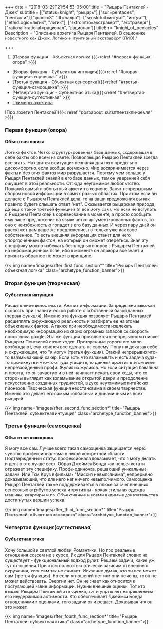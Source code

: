 +++
date = "2018-03-29T21:54:53-05:00"
title = "Рыцарь Пентаклей - Джек"
subtitle = [["status=knight", "рыцарь"],["suit=pentacles", "пентакли"],["quadr=3", "III квадра"], ["sensIntuit=интуит", "интуит"], ["ethicLogic=логик", "логик"], ["extroIntro=экстраверт", "экстраверт"], ["rationalIrrational=рационал", "рационал"]]
titleEn = "knight_of_pentacles"
Description = "Описание архетипа Рыцаря Пентаклей. В соционике известного как Джек. Логико-интуитивный экстраверт (ЛИЭ)."

+++

1. [Первая функция - Объектная логика]({{<relref "#первая-функция-опора" >}})
+ [Вторая функция - Субъектная интуиция]({{<relref "#вторая-функция-творческая" >}})
+ [Третья функция - Объектная сенсорика]({{<relref "#третья-функция-самооценка" >}})
+ [Четвертая функция - Субъектная этика]({{<relref "#четвертая-функция-суггестивная" >}})
+ [Примеры архетипа](/tags/рыцарь-пентаклей/)

<span class="badge badge-info badge-link">[Про архетип Пентаклей]({{< relref "post/about_suits#пентакли-земля" >}})</span>

### Первая функция (опора)
#### Объектная логика
Логика фактов. Четко структурированная база данных, содержащая в себе факты обо всем на свете. 
Позволяющая Рыцарю Пентаклей всегда все знать. Находится в ситуации незнания для него предельно дискомфортно, если вообще возможно. 
Мир воспринимается через факты и без этих фактов мир разрушается. Поэтому чем больше у Рыцаря Пентаклей знаний в его базе данных, 
тем он уверенней себя ощущает в этой реальности. Отсюда неутомимое любопытство. Пожалуй самый любопытный архетип в соционе. 
Занят непрерывным сбором новой информации в самых разных областях. При этом если вы делаете с Рыцарем Пентаклей дела, 
то на ваши предложения вы как правило будете слышать ответ "нет". Сказывается рыцарская природа, да еще с такой третьей функцией 
(я все могу сам). Но если не вступать с Рыцарем Пентаклей в соревнование в моменте, а просто сообщить ему ваше предложение 
на языке четко аргументированных фактов, то оно с неизбежностью попадет в его базу данных. И через пару дней он расскажет 
вам ваше же предложение, но только уже как свое собственное. То есть внешняя информация станет для него упорядоченным фактом, 
на который он сможет опереться. Зная эту специфику можно избежать бесплодных споров с Рыцарем Пентаклей на информационном поле, 
ибо в моменте он априори все знает и признать обратное не может в принципе.  

{{< img name="images/after_first_func_section*" title="Рыцарь Пентаклей: объектная логика" class="archetype_function_banner">}}

### Вторая функция (творческая)
#### Субъектная интуиция 
Расщепление целостности. Анализ информации. Запредельно высокая скорость при аналитической работе с собственной базой 
данных (первая функция). Именно эта функция позволяет Рыцарю Пентаклей расщеплять окружающую реальность и разбирать ее на атомы 
объективных фактов. А также при необходимости извлекать необходимую информацию из своих огромных запасов со скорость поисковика google. 
Эта же функция проявляется в непрерывном поиске Рыцарем Пентаклей своих ходов. Проторенные дороги его мало возбуждают, 
ему хочется все сделать по своему. Попутно доказав себе и окружающим, что "я могу» (третья функция). Этакий непрерывно 
что-то взламывающий хакер. Если есть что взламывать и есть задача куда-то проникнуть и что-то оттуда утащить, то данный архетип 
в этом деле непревзойденный профи. Жулик из жуликов. Но если ситуация банальна и проста, то он зачастую и в ней начинает искать 
свои ходы, что со стороны выглядит как взламывание открытой двери и преодоление искусственно созданных трудностей, 
в духе неутомимых китайских пионеров. Творческая функция неостановима в своем творчестве. Именно это делает его самым колбасным 
и динамичным из всех рыцарей.

{{< img name="images/after_second_func_section*" title="Рыцарь Пентаклей: субъектная интуиция" class="archetype_function_banner">}}

### Третья функция (самооценка)
#### Объектная сенсорика
Я могу все сам. Лучше всего такая самооценка защищается через чувство профессионализма в некой конкретной области. 
Подтвержденный статус профессионала доказывает, что я могу делать и делаю это лучше всех. Образ Джеймса Бонда как нельзя кстати 
отражает эту специфику. Профи-одиночка, решающий уникальные задачи. Или Том Круз в фильмах "Миссия невыполнима", непрерывно 
доказывающий, что для него нет ничего невыполнимого. Самооценка Рыцаря Пентаклей также поддерживается в плюсе за счет внешних 
сенсорных атрибутов успеха и крутизны - яркая стильная одежда, машины, квартиры и пр. Объективные и всеми видимые доказательства 
достигнутых вершин успеха.

{{< img name="images/after_third_func_section*" title="Рыцарь Пентаклей: объектная сенсорика" class="archetype_function_banner">}}

### Четвертая функция(суггестивная)
#### Субъектная этика
Хочу большой и светлой любви. Романтики. Но про реальные отношения совсем не в курсе. Их для Рыцаря Пентаклей словно 
не существует - функциональный подход рулит. Решаем задачи, какие уж тут отношения. При этом полностью этически зависим 
от внешнего окружения, хотя сам так не считает. Искренне думая, что он все может сам (третья функция). Но если отношений 
нет или они не ясны, то он не может действовать. Энергии нет. Он не знает как относится к поступающей извне информации. 
Нужны внешние оценки. Тот кто выдает Рыцарю Пентаклей эти оценки, тот и управляет направлением его неудержимой активности. 
Кто обеспечивает Джеймса Бонда отношениями и оценками, того задачи он и решает. Доказывая что он это может.

{{< img name="images/after_fourth_func_section*" title="Рыцарь Пентаклей: субъектная этика" class="archetype_function_banner">}}
